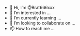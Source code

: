 - 👋 Hi, I’m @Brat666xxx
- 👀 I’m interested in ...
- 🌱 I’m currently learning ...
- 💞️ I’m looking to collaborate on ...
- 📫 How to reach me ...

<!---
Brat666xxx/Brat666xxx is a ✨ special ✨ repository because its `README.md` (this file) appears on your GitHub profile.
You can click the Preview link to take a look at your changes.
--->
